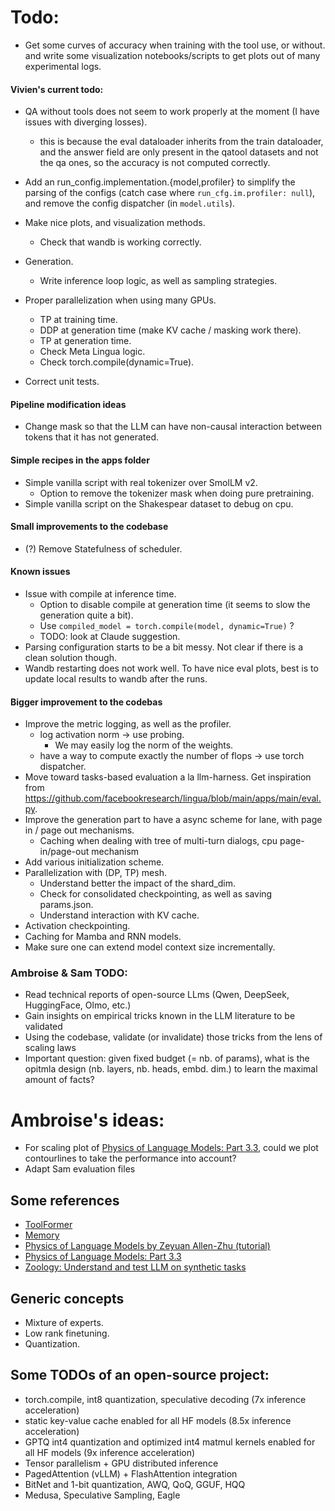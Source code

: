 # Todo:
- Get some curves of accuracy when training with the tool use, or without. and write some visualization notebooks/scripts to get plots out of many experimental logs.

#### Vivien's current todo:

- QA without tools does not seem to work properly at the moment (I have issues with diverging losses).
    - this is because the eval dataloader inherits from the train dataloader, and the answer field are only present in the qatool datasets and not the qa ones, so the accuracy is not computed correctly.

- Add an run_config.implementation.{model,profiler} to simplify the parsing of the configs (catch case where `run_cfg.im.profiler: null`), and remove the config dispatcher (in `model.utils`).

- Make nice plots, and visualization methods.
    - Check that wandb is working correctly.
- Generation.
    - Write inference loop logic, as well as sampling strategies.

- Proper parallelization when using many GPUs.
    - TP at training time.
    - DDP at generation time (make KV cache / masking work there).
    - TP at generation time.
    - Check Meta Lingua logic.
    - Check torch.compile(dynamic=True).

- Correct unit tests.

#### Pipeline modification ideas
- Change mask so that the LLM can have non-causal interaction between tokens that it has not generated.

#### Simple recipes in the apps folder
- Simple vanilla script with real tokenizer over SmolLM v2.
    - Option to remove the tokenizer mask when doing pure pretraining.
- Simple vanilla script on the Shakespear dataset to debug on cpu.

#### Small improvements to the codebase
- (?) Remove Statefulness of scheduler.

#### Known issues
- Issue with compile at inference time.
    - Option to disable compile at generation time (it seems to slow the generation quite a bit).
    - Use `compiled_model = torch.compile(model, dynamic=True)` ?
    - TODO: look at Claude suggestion.
- Parsing configuration starts to be a bit messy. Not clear if there is a clean solution though.
- Wandb restarting does not work well. To have nice eval plots, best is to update local results to wandb after the runs.

#### Bigger improvement to the codebas
- Improve the metric logging, as well as the profiler.
    - log activation norm -> use probing.
        - We may easily log the norm of the weights.
    - have a way to compute exactly the number of flops -> use torch dispatcher.
- Move toward tasks-based evaluation a la llm-harness. Get inspiration from https://github.com/facebookresearch/lingua/blob/main/apps/main/eval.py.
- Improve the generation part to have a async scheme for lane, with page in / page out mechanisms.
    - Caching when dealing with tree of multi-turn dialogs, cpu page-in/page-out mechanism
- Add various initialization scheme.
- Parallelization with (DP, TP) mesh.
    - Understand better the impact of the shard_dim.
    - Check for consolidated checkpointing, as well as saving params.json.
    - Understand interaction with KV cache.
- Activation checkpointing.
- Caching for Mamba and RNN models.
- Make sure one can extend model context size incrementally.

### Ambroise & Sam TODO:
- Read technical reports of open-source LLms (Qwen, DeepSeek, HuggingFace, Olmo, etc.)
- Gain insights on empirical tricks known in the LLM literature to be validated
- Using the codebase, validate (or invalidate) those tricks from the lens of scaling laws
- Important question: given fixed budget (= nb. of params), what is the opitmla design (nb. layers, nb. heads, embd. dim.) to learn the
maximal amount of facts?

# Ambroise's ideas:
- For scaling plot of [Physics of Language Models: Part 3.3](https://arxiv.org/pdf/2404.05405), could we plot contourlines to take the performance into account?
- Adapt Sam evaluation files

## Some references
- [ToolFormer](https://arxiv.org/pdf/2302.04761)
- [Memory](https://arxiv.org/pdf/2407.01178v1)
- [Physics of Language Models by Zeyuan Allen-Zhu (tutorial)](https://www.youtube.com/watch?v=yBL7J0kgldU)
- [Physics of Language Models: Part 3.3](https://arxiv.org/pdf/2404.05405)
- [Zoology: Understand and test LLM on synthetic tasks](https://github.com/HazyResearch/zoology)

## Generic concepts
- Mixture of experts.
- Low rank finetuning.
- Quantization.


## Some TODOs of an open-source project:
- torch.compile, int8 quantization, speculative decoding (7x inference acceleration)
- static key-value cache enabled for all HF models (8.5x inference acceleration)
- GPTQ int4 quantization and optimized int4 matmul kernels enabled for all HF models (9x inference acceleration)
- Tensor parallelism + GPU distributed inference
- PagedAttention (vLLM) + FlashAttention integration
- BitNet and 1-bit quantization, AWQ, QoQ, GGUF, HQQ
- Medusa, Speculative Sampling, Eagle
